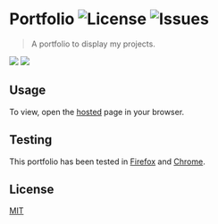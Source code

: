 # Portfolio ![License](https://img.shields.io/github/license/ERieger/portfolio) ![Issues](https://img.shields.io/github/issues-raw/erieger/portfolio)

> A portfolio to display my projects.

<p>   
   <img src="https://img.shields.io/badge/-Firebase-FFCA28?style=flat-square&logo=firebase&logoColor=black" />
   <img src="https://img.shields.io/badge/-Javascript-F7DF1E?style=flat-square&logo=javascript&logoColor=black" />
</p>

## Usage

To view, open the [hosted](https://portfolio-7a149.firebaseapp.com/) page in your browser.

## Testing

This portfolio has been tested in [Firefox](https://www.mozilla.org/en-US/firefox/new/) and [Chrome](https://www.google.com/intl/en_au/chrome/).

## License

[MIT](LICENSE)
